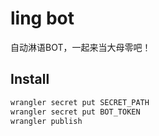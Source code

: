 # ling bot
自动淋语BOT，一起来当大母零吧！

## Install
```bash
wrangler secret put SECRET_PATH
wrangler secret put BOT_TOKEN
wrangler publish
```